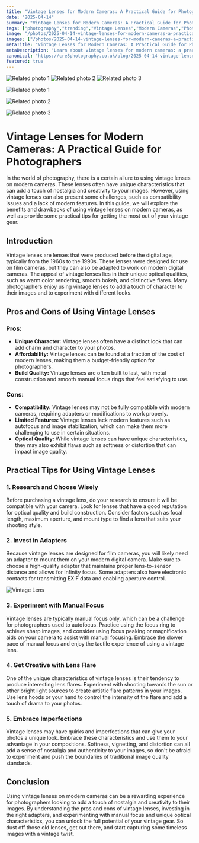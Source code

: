 ```yaml
---
title: "Vintage Lenses for Modern Cameras: A Practical Guide for Photographers"
date: "2025-04-14"
summary: "Vintage Lenses for Modern Cameras: A Practical Guide for Photographers - A trending topic in photography."
tags: ["photography","trending","Vintage Lenses","Modern Cameras","Photography","Vintage Gear","Manual Focus","Lens Flare","Optical Quality","Compatibility","Adapters","Unique Character"]
image: "/photos/2025-04-14-vintage-lenses-for-modern-cameras-a-practical-guide-for-photographers-1.jpg"
images: ["/photos/2025-04-14-vintage-lenses-for-modern-cameras-a-practical-guide-for-photographers-1.jpg","/photos/2025-04-14-vintage-lenses-for-modern-cameras-a-practical-guide-for-photographers-2.jpg","/photos/2025-04-14-vintage-lenses-for-modern-cameras-a-practical-guide-for-photographers-3.jpg"]
metaTitle: "Vintage Lenses for Modern Cameras: A Practical Guide for Photographers | cre8 Photography"
metaDescription: "Learn about vintage lenses for modern cameras: a practical guide for photographers in photography with practical tips and insights."
canonical: "https://cre8photography.co.uk/blog/2025-04-14-vintage-lenses-for-modern-cameras-a-practical-guide-for-photographers"
featured: true
---
```


<!-- Gallery as HTML -->

<div class="grid grid-cols-1 sm:grid-cols-2 md:grid-cols-3 gap-4">
  <img src="/photos/2025-04-14-vintage-lenses-for-modern-cameras-a-practical-guide-for-photographers-1.jpg" alt="Related photo 1" class="w-full rounded-lg" />
<img src="/photos/2025-04-14-vintage-lenses-for-modern-cameras-a-practical-guide-for-photographers-2.jpg" alt="Related photo 2" class="w-full rounded-lg" />
<img src="/photos/2025-04-14-vintage-lenses-for-modern-cameras-a-practical-guide-for-photographers-3.jpg" alt="Related photo 3" class="w-full rounded-lg" />
</div>


<!-- Gallery as Markdown -->
![Related photo 1](/photos/2025-04-14-vintage-lenses-for-modern-cameras-a-practical-guide-for-photographers-1.jpg)


![Related photo 2](/photos/2025-04-14-vintage-lenses-for-modern-cameras-a-practical-guide-for-photographers-2.jpg)


![Related photo 3](/photos/2025-04-14-vintage-lenses-for-modern-cameras-a-practical-guide-for-photographers-3.jpg)



# Vintage Lenses for Modern Cameras: A Practical Guide for Photographers

In the world of photography, there is a certain allure to using vintage lenses on modern cameras. These lenses often have unique characteristics that can add a touch of nostalgia and creativity to your images. However, using vintage lenses can also present some challenges, such as compatibility issues and a lack of modern features. In this guide, we will explore the benefits and drawbacks of using vintage lenses on modern cameras, as well as provide some practical tips for getting the most out of your vintage gear.

## Introduction

Vintage lenses are lenses that were produced before the digital age, typically from the 1960s to the 1990s. These lenses were designed for use on film cameras, but they can also be adapted to work on modern digital cameras. The appeal of vintage lenses lies in their unique optical qualities, such as warm color rendering, smooth bokeh, and distinctive flares. Many photographers enjoy using vintage lenses to add a touch of character to their images and to experiment with different looks.

## Pros and Cons of Using Vintage Lenses

### Pros:

- **Unique Character:** Vintage lenses often have a distinct look that can add charm and character to your photos.
- **Affordability:** Vintage lenses can be found at a fraction of the cost of modern lenses, making them a budget-friendly option for photographers.
- **Build Quality:** Vintage lenses are often built to last, with metal construction and smooth manual focus rings that feel satisfying to use.

### Cons:

- **Compatibility:** Vintage lenses may not be fully compatible with modern cameras, requiring adapters or modifications to work properly.
- **Limited Features:** Vintage lenses lack modern features such as autofocus and image stabilization, which can make them more challenging to use in certain situations.
- **Optical Quality:** While vintage lenses can have unique characteristics, they may also exhibit flaws such as softness or distortion that can impact image quality.

## Practical Tips for Using Vintage Lenses

### 1. Research and Choose Wisely

Before purchasing a vintage lens, do your research to ensure it will be compatible with your camera. Look for lenses that have a good reputation for optical quality and build construction. Consider factors such as focal length, maximum aperture, and mount type to find a lens that suits your shooting style.

### 2. Invest in Adapters

Because vintage lenses are designed for film cameras, you will likely need an adapter to mount them on your modern digital camera. Make sure to choose a high-quality adapter that maintains proper lens-to-sensor distance and allows for infinity focus. Some adapters also have electronic contacts for transmitting EXIF data and enabling aperture control.

![Vintage Lens](/path/to/image)

### 3. Experiment with Manual Focus

Vintage lenses are typically manual focus only, which can be a challenge for photographers used to autofocus. Practice using the focus ring to achieve sharp images, and consider using focus peaking or magnification aids on your camera to assist with manual focusing. Embrace the slower pace of manual focus and enjoy the tactile experience of using a vintage lens.

### 4. Get Creative with Lens Flare

One of the unique characteristics of vintage lenses is their tendency to produce interesting lens flares. Experiment with shooting towards the sun or other bright light sources to create artistic flare patterns in your images. Use lens hoods or your hand to control the intensity of the flare and add a touch of drama to your photos.

### 5. Embrace Imperfections

Vintage lenses may have quirks and imperfections that can give your photos a unique look. Embrace these characteristics and use them to your advantage in your compositions. Softness, vignetting, and distortion can all add a sense of nostalgia and authenticity to your images, so don't be afraid to experiment and push the boundaries of traditional image quality standards.

## Conclusion

Using vintage lenses on modern cameras can be a rewarding experience for photographers looking to add a touch of nostalgia and creativity to their images. By understanding the pros and cons of vintage lenses, investing in the right adapters, and experimenting with manual focus and unique optical characteristics, you can unlock the full potential of your vintage gear. So dust off those old lenses, get out there, and start capturing some timeless images with a vintage twist.

